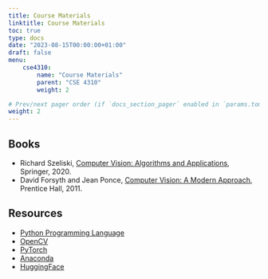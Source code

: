 ```yaml
---
title: Course Materials
linktitle: Course Materials
toc: true
type: docs
date: "2023-08-15T00:00:00+01:00"
draft: false
menu:
    cse4310:
        name: "Course Materials"
        parent: "CSE 4310"
        weight: 2

# Prev/next pager order (if `docs_section_pager` enabled in `params.toml`)
weight: 2
---
```


## Books

- Richard Szeliski, [Computer Vision: Algorithms and Applications](https://szeliski.org/Book/), Springer, 2020.
- David Forsyth and Jean Ponce, [Computer Vision: A Modern Approach](https://www.amazon.com/Computer-Vision-Modern-Approach-2nd/dp/013608592X), Prentice Hall, 2011.

## Resources

- [Python Programming Language](https://www.python.org/)
- [OpenCV](https://opencv.org/)
- [PyTorch](https://pytorch.org/)
- [Anaconda](https://www.anaconda.com/products/individual)
- [HuggingFace](https://huggingface.co/)

